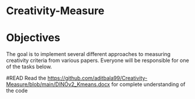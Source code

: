 # Creativity-Measure

# Objectives 
The goal is to implement several different approaches to measuring creativity criteria from various papers. Everyone will be responsible for one of the tasks below.



#READ
Read the https://github.com/aditbala99/Creativity-Measure/blob/main/DINOv2_Kmeans.docx for complete understanding of the code
